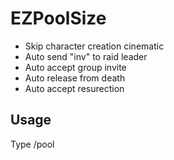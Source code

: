 # EZPoolSize

- Skip character creation cinematic
- Auto send "inv" to raid leader
- Auto accept group invite
- Auto release from death
- Auto accept resurection

## Usage

Type /pool <username for invite>
